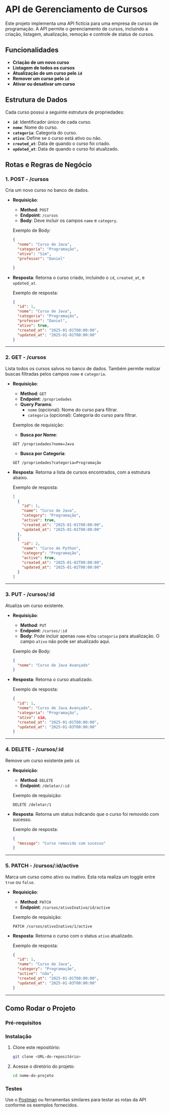 # API de Gerenciamento de Cursos

Este projeto implementa uma API fictícia para uma empresa de cursos de programação. A API permite o gerenciamento de cursos, incluindo a criação, listagem, atualização, remoção e controle de status de cursos.

## Funcionalidades

- **Criação de um novo curso**
- **Listagem de todos os cursos**
- **Atualização de um curso pelo `id`**
- **Remover um curso pelo `id`**
- **Ativar ou desativar um curso**

## Estrutura de Dados

Cada curso possui a seguinte estrutura de propriedades:

- **`id`**: Identificador único de cada curso.
- **`nome`**: Nome do curso.
- **`categoria`**: Categoria do curso.
- **`ativo`**: Define se o curso está ativo ou não.
- **`created_at`**: Data de quando o curso foi criado.
- **`updated_at`**: Data de quando o curso foi atualizado.

## Rotas e Regras de Negócio

### 1. **POST - /cursos**

Cria um novo curso no banco de dados.

- **Requisição**: 
    - **Method**: `POST`
    - **Endpoint**: `/cursos`
    - **Body**: Deve incluir os campos `name` e `category`.

    Exemplo de Body:
    ```json
    {
      "nome": "Curso de Java",
      "categoria": "Programação",
      "ativo": "Sim",
      "professor": "Daniel"
    
    }
    ```

- **Resposta**: Retorna o curso criado, incluindo o `id`, `created_at`, e `updated_at`.

    Exemplo de resposta:
    ```json
    {
      "id": 1,
      "nome": "Curso de Java",
      "categoria": "Programação",
      "professor": "Daniel",
      "ativo": true,
      "created_at": "2025-01-01T00:00:00",
      "updated_at": "2025-01-01T00:00:00"
    }
    ```

---

### 2. **GET - /cursos**

Lista todos os cursos salvos no banco de dados. Também permite realizar buscas filtradas pelos campos `nome` e `categoria`.

- **Requisição**: 
    - **Method**: `GET`
    - **Endpoint**: `/propriedades`
    - **Query Params**: 
        - `nome` (opcional): Nome do curso para filtrar.
        - `categoria` (opcional): Categoria do curso para filtrar.

    Exemplos de requisição:

    - **Busca por Nome**:
    ```http
    GET /propriedades?nome=Java
    ```

    - **Busca por Categoria**:
    ```http
    GET /propriedades?categoria=Programação
    ```

- **Resposta**: Retorna a lista de cursos encontrados, com a estrutura abaixo.

    Exemplo de resposta:
    ```json
    [
      {
        "id": 1,
        "name": "Curso de Java",
        "category": "Programação",
        "active": true,
        "created_at": "2025-01-01T00:00:00",
        "updated_at": "2025-01-01T00:00:00"
      },
      {
        "id": 2,
        "name": "Curso de Python",
        "category": "Programação",
        "active": true,
        "created_at": "2025-01-02T00:00:00",
        "updated_at": "2025-01-02T00:00:00"
      }
    ]
    ```

---

### 3. **PUT - /cursos/:id**

Atualiza um curso existente.

- **Requisição**: 
    - **Method**: `PUT`
    - **Endpoint**: `/cursos/:id`
    - **Body**: Pode incluir apenas `nome` e/ou `categoria` para atualização. O campo `ativo` não pode ser atualizado aqui.

    Exemplo de Body:
    ```json
    {
      "nome": "Curso de Java Avançado"
    }
    ```

- **Resposta**: Retorna o curso atualizado.

    Exemplo de resposta:
    ```json
    {
      "id": 1,
      "nome": "Curso de Java Avançado",
      "categoria": "Programação",
      "ativo": sim,
      "created_at": "2025-01-01T00:00:00",
      "updated_at": "2025-01-03T00:00:00"
    }
    ```

---

### 4. **DELETE - /cursos/:id**

Remove um curso existente pelo `id`.

- **Requisição**: 
    - **Method**: `DELETE`
    - **Endpoint**: `/deletar/:id`

    Exemplo de requisição:
    ```http
    DELETE /deletar/1
    ```

- **Resposta**: Retorna um status indicando que o curso foi removido com sucesso.

    Exemplo de resposta:
    ```json
    {
      "message": "Curso removido com sucesso"
    }
    ```

---

### 5. **PATCH - /cursos/:id/active**

Marca um curso como ativo ou inativo. Esta rota realiza um toggle entre `true` ou `false`.

- **Requisição**: 
    - **Method**: `PATCH`
    - **Endpoint**: `/cursos/ativoInativo/id/active`

    Exemplo de requisição:
    ```http
    PATCH /cursos/ativoInativo/1/active
    ```

- **Resposta**: Retorna o curso com o status `ativo` atualizado.

    Exemplo de resposta:
    ```json
    {
      "id": 1,
      "name": "Curso de Java",
      "category": "Programação",
      "active": "não",
      "created_at": "2025-01-01T00:00:00",
      "updated_at": "2025-01-03T00:00:00"
    }
    ```

---


## Como Rodar o Projeto

### Pré-requisitos

### Instalação

1. Clone este repositório:

    ```bash
    git clone <URL-do-repositório>
    ```

2. Acesse o diretório do projeto:

    ```bash
    cd nome-do-projeto
    ```

### Testes

Use o [Postman](https://www.postman.com/) ou ferramentas similares para testar as rotas da API conforme os exemplos fornecidos.


